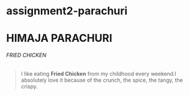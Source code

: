 # assignment2-parachuri
# HIMAJA PARACHURI
###### FRIED CHICKEN 

> I like eating **Fried Chicken** from my childhood every weekend.I absolutely love it because of the crunch, the spice, the tangy, the crispy. 


